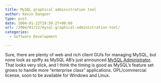```yaml
---
title: MySQL graphical administration tool
author: Kevin Dangoor
type: post
date: 2004-01-22T19:50:27+00:00
url: /2004/01/22/mysql-graphical-administration-tool/
categories:
  - Software Development

---
```

Sure, there are plenty of web and rich client GUIs for managing MySQL, but none look as spiffy as MySQL AB&#8217;s just announced [MySQL Administrator][1]. That looks very slick, and I think the timing is good as MySQL&#8217;s feature set grows to handle more &#8220;enterprise class&#8221; applications. GPL/commercial license, soon to be available for Windows and Linux.

 [1]: http://www.mysql.com/products/administrator/index.html "MySQL Administrator"
